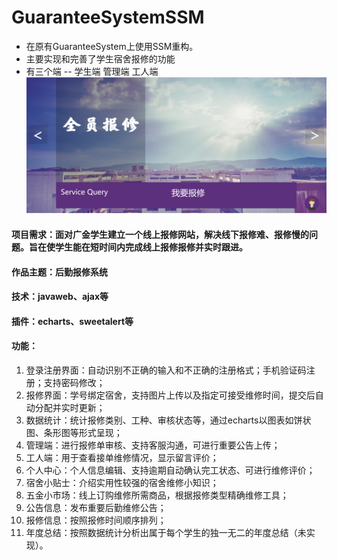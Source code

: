 # GuaranteeSystemSSM
- 在原有GuaranteeSystem上使用SSM重构。
- 主要实现和完善了学生宿舍报修的功能
- 有三个端 -- 学生端 管理端 工人端
![homepage01](/img/homepage01.png)

#### 项目需求：面对广金学生建立一个线上报修网站，解决线下报修难、报修慢的问题。旨在使学生能在短时间内完成线上报修报修并实时跟进。
#### 作品主题：后勤报修系统
#### 技术：javaweb、ajax等
#### 插件：echarts、sweetalert等
#### 功能：
1. 登录注册界面：自动识别不正确的输入和不正确的注册格式；手机验证码注册；支持密码修改；
2. 报修界面：学号绑定宿舍，支持图片上传以及指定可接受维修时间，提交后自动分配并实时更新；
3. 数据统计：统计报修类别、工种、审核状态等，通过echarts以图表如饼状图、条形图等形式呈现；
4. 管理端：进行报修单审核、支持客服沟通，可进行重要公告上传；
5. 工人端：用于查看接单维修情况，显示留言评价；
6. 个人中心：个人信息编辑、支持逾期自动确认完工状态、可进行维修评价；
7. 宿舍小贴士：介绍实用性较强的宿舍维修小知识；
8. 五金小市场：线上订购维修所需商品，根据报修类型精确维修工具；
9. 公告信息：发布重要后勤维修公告；
10. 报修信息：按照报修时间顺序排列；
11. 年度总结：按照数据统计分析出属于每个学生的独一无二的年度总结（未实现）。
